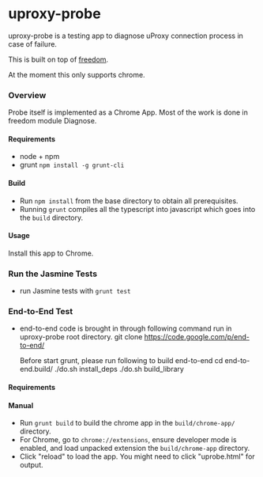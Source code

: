 uproxy-probe
=========

uproxy-probe is a testing app to diagnose uProxy connection process in case of failure.

This is built on top of [freedom](https://github.com/UWNetworksLab/freedom).

At the moment this only supports chrome.

### Overview

Probe itself is implemented as a Chrome App. Most of the work is done in freedom module Diagnose.

#### Requirements

- node + npm
- grunt `npm install -g grunt-cli`

#### Build

- Run `npm install` from the base directory to obtain all prerequisites.
- Running `grunt` compiles all the typescript into javascript which goes into the `build` directory.

#### Usage

Install this app to Chrome. 

### Run the Jasmine Tests

 - run Jasmine tests with `grunt test`

### End-to-End Test

- end-to-end code is brought in through following command run in uproxy-probe root directory.
  git clone https://code.google.com/p/end-to-end/
  
  Before start grunt, please run following to build end-to-end
  cd end-to-end.build/
  ./do.sh install_deps
  ./do.sh build_library  

#### Requirements

#### Manual

- Run `grunt build` to build the chrome app in the `build/chrome-app/` directory.
- For Chrome, go to `chrome://extensions`, ensure developer mode is enabled, and load unpacked extension the `build/chrome-app` directory.
- Click "reload" to load the app. You might need to click "uprobe.html" for output.

